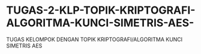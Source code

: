 # TUGAS-2-KLP-TOPIK-KRIPTOGRAFI-ALGORITMA-KUNCI-SIMETRIS-AES-
TUGAS KELOMPOK DENGAN TOPIK KRIPTOGRAFI/ALGORITMA KUNCI SIMETRIS AES 
